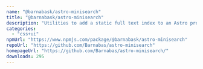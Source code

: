 ```yaml
---
name: "@barnabask/astro-minisearch"
title: "@barnabask/astro-minisearch"
description: "Utilities to add a static full text index to an Astro project"
categories:
  - "css+ui"
npmUrl: "https://www.npmjs.com/package/@barnabask/astro-minisearch"
repoUrl: "https://github.com/Barnabas/astro-minisearch"
homepageUrl: "https://github.com/Barnabas/astro-minisearch/"
downloads: 295
---
```


